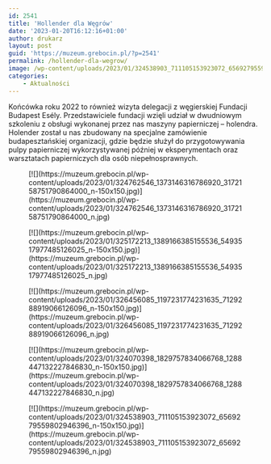 ```yaml
---
id: 2541
title: 'Hollender dla Węgrów'
date: '2023-01-20T16:12:16+01:00'
author: drukarz
layout: post
guid: 'https://muzeum.grebocin.pl/?p=2541'
permalink: /hollender-dla-wegrow/
image: /wp-content/uploads/2023/01/324538903_711105153923072_6569279559802946396_n.jpg
categories:
    - Aktualności
---
```


Końcówka roku 2022 to również wizyta delegacji z węgierskiej Fundacji Budapest Esély. Przedstawiciele fundacji wzięli udział w dwudniowym szkoleniu z obsługi wykonanej przez nas maszyny papierniczej – holendra. Holender został u nas zbudowany na specjalne zamówienie budapesztańskiej organizacji, gdzie będzie służył do przygotowywania pulpy papierniczej wykorzystywanej później w eksperymentach oraz warsztatach papierniczych dla osób niepełnosprawnych.

<div class="gallery galleryid-2541 gallery-columns-5 gallery-size-thumbnail" id="gallery-35"><figure class="gallery-item"><div class="gallery-icon portrait"> [![](https://muzeum.grebocin.pl/wp-content/uploads/2023/01/324762546_1373146316786920_3172158751790864000_n-150x150.jpg)](https://muzeum.grebocin.pl/wp-content/uploads/2023/01/324762546_1373146316786920_3172158751790864000_n.jpg) </div></figure><figure class="gallery-item"><div class="gallery-icon portrait"> [![](https://muzeum.grebocin.pl/wp-content/uploads/2023/01/325172213_1389166385155536_5493517977485126025_n-150x150.jpg)](https://muzeum.grebocin.pl/wp-content/uploads/2023/01/325172213_1389166385155536_5493517977485126025_n.jpg) </div></figure><figure class="gallery-item"><div class="gallery-icon portrait"> [![](https://muzeum.grebocin.pl/wp-content/uploads/2023/01/326456085_1197231774231635_7129288919066126096_n-150x150.jpg)](https://muzeum.grebocin.pl/wp-content/uploads/2023/01/326456085_1197231774231635_7129288919066126096_n.jpg) </div></figure><figure class="gallery-item"><div class="gallery-icon portrait"> [![](https://muzeum.grebocin.pl/wp-content/uploads/2023/01/324070398_1829757834066768_1288447132227846830_n-150x150.jpg)](https://muzeum.grebocin.pl/wp-content/uploads/2023/01/324070398_1829757834066768_1288447132227846830_n.jpg) </div></figure><figure class="gallery-item"><div class="gallery-icon landscape"> [![](https://muzeum.grebocin.pl/wp-content/uploads/2023/01/324538903_711105153923072_6569279559802946396_n-150x150.jpg)](https://muzeum.grebocin.pl/wp-content/uploads/2023/01/324538903_711105153923072_6569279559802946396_n.jpg) </div></figure> </div>